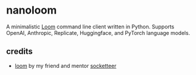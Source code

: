 # nanoloom

A minimalistic [Loom](https://github.com/socketteer/loom) command line client written in Python. Supports OpenAI, Anthropic, Replicate, Huggingface, and PyTorch language models.

## credits

- [loom](https://github.com/socketteer/loom) by my friend and mentor [socketteer](https://github.com/socketteer)